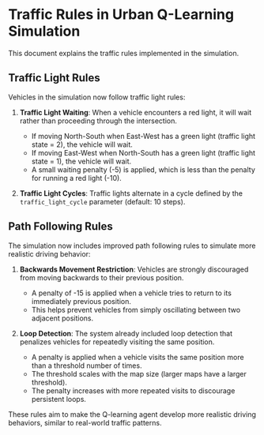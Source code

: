 # Traffic Rules in Urban Q-Learning Simulation

This document explains the traffic rules implemented in the simulation.

## Traffic Light Rules

Vehicles in the simulation now follow traffic light rules:

1. **Traffic Light Waiting**: When a vehicle encounters a red light, it will wait rather than proceeding through the intersection. 
   - If moving North-South when East-West has a green light (traffic light state = 2), the vehicle will wait.
   - If moving East-West when North-South has a green light (traffic light state = 1), the vehicle will wait.
   - A small waiting penalty (-5) is applied, which is less than the penalty for running a red light (-10).

2. **Traffic Light Cycles**: Traffic lights alternate in a cycle defined by the `traffic_light_cycle` parameter (default: 10 steps).

## Path Following Rules

The simulation now includes improved path following rules to simulate more realistic driving behavior:

1. **Backwards Movement Restriction**: Vehicles are strongly discouraged from moving backwards to their previous position.
   - A penalty of -15 is applied when a vehicle tries to return to its immediately previous position.
   - This helps prevent vehicles from simply oscillating between two adjacent positions.

2. **Loop Detection**: The system already included loop detection that penalizes vehicles for repeatedly visiting the same position.
   - A penalty is applied when a vehicle visits the same position more than a threshold number of times.
   - The threshold scales with the map size (larger maps have a larger threshold).
   - The penalty increases with more repeated visits to discourage persistent loops.

These rules aim to make the Q-learning agent develop more realistic driving behaviors, similar to real-world traffic patterns.
